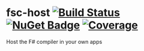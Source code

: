 # fsc-host [![Build Status](https://dev.azure.com/queil/fsc-host/_apis/build/status/queil.fsc-host?branchName=main)](https://dev.azure.com/queil/fsc-host/_build/latest?definitionId=3&branchName=main)  [![NuGet Badge](https://buildstats.info/nuget/Queil.FSharp.FscHost?includePreReleases=true)](https://www.nuget.org/packages/Queil.FSharp.FscHost) [![Coverage](https://img.shields.io/azure-devops/coverage/queil/fsc-host/3?style=flat)](https://img.shields.io/azure-devops/coverage/queil/fsc-host/3?style=plastic)

Host the F# compiler in your own apps
